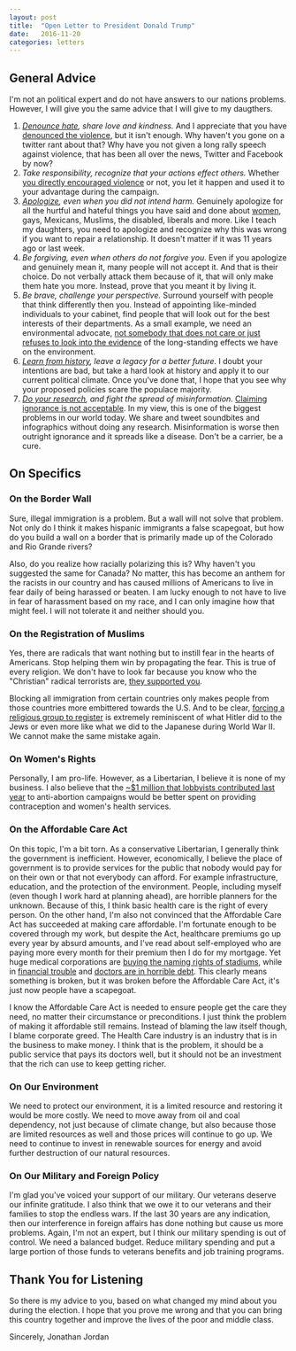 ```yaml
---
layout: post
title:  "Open Letter to President Donald Trump"
date:   2016-11-20
categories: letters
---
```


## General Advice

I'm not an political expert and do not have answers to our nations problems.
However, I will give you the same advice that I will give to my daugthers.

1. *[Denounce hate](https://www.nytimes.com/2016/11/11/opinion/denounce-the-hate-mr-trump.html?_r=1),
   share love and kindness.* And I appreciate that you have [denounced the violence](http://www.cbsnews.com/news/reports-of-some-supporters-violence-trump-says-stop-it/),
   but it isn't enough. Why haven't you gone on a twitter rant about that? Why
   have you not given a long rally speech against violence, that has been all
   over the news, Twitter and Facebook by now?
2. *Take responsibility, recognize that your actions effect others.* Whether
   [you directly encouraged violence](http://www.cnn.com/videos/us/2016/11/11/racism-students-grafitti-post-trump-election-mobile-zw-orig.cnn/video/playlists/protests-at-trump-rallies/)
   or not, you let it happen and used it to your advantage during the campaign.
3. *[Apologize](http://www.cuppacocoa.com/a-better-way-to-say-sorry/), even when
   you did not intend harm.* Genuinely apologize for all the hurtful and hateful
   things you have said and done about [women](http://www.cnn.com/videos/politics/2016/10/07/donald-trump-women-lewd-comments-origwx-cs.cnn),
   gays, Mexicans, Muslims, the disabled, liberals and more. Like I teach my
   daughters, you need to apologize and recognize why this was wrong if you want
   to repair a relationship. It doesn't matter if it was 11 years ago or last
   week.
4. *Be forgiving, even when others do not forgive you.* Even if you apologize
   and genuinely mean it, many people will not accept it. And that is their
   choice. Do not verbally attack them because of it, that will only make them
   hate you more. Instead, prove that you meant it by living it.
5. *Be brave, challenge your perspective.* Surround yourself with people that
   think differently then you. Instead of appointing like-minded individuals to
   your cabinet, find people that will look out for the best interests of their
   departments. As a small example, we need an environmental advocate,
   [not somebody that does not care or just refuses to look into the evidence](https://www.washingtonpost.com/news/energy-environment/wp/2016/11/11/meet-the-man-trump-is-relying-on-to-unravel-obamas-environmental-legacy/?utm_term=.8b8eab3191a5)
   of the long-standing effects we have on the environment.
6. *[Learn from history](https://www.youtube.com/watch?v=jFICRFKtAc4), leave a
   legacy for a better future.* I doubt your intentions are bad, but take a hard
   look at history and apply it to our current political climate. Once you've
   done that, I hope that you see why your proposed policies scare the populace
   majority.
7. *[Do your research](http://www.politifact.com/truth-o-meter/article/2014/aug/20/7-steps-better-fact-checking/),
   and fight the spread of misinformation.*
   [Claiming ignorance is not acceptable](http://www.alan.com/2015/11/24/trump-i-cant-fact-check-everything-i-retweet/).
   In my view, this is one of the biggest problems in our world today. We share
   and tweet soundbites and infographics without doing any research.
   Misinformation is worse then outright ignorance and it spreads like a
   disease. Don't be a carrier, be a cure.

## On Specifics

### On the Border Wall

Sure, illegal immigration is a problem. But a wall will not solve that problem.
Not only do I think it makes hispanic immigrants a false scapegoat, but how do
you build a wall on a border that is primarily made up of the Colorado and Rio
Grande rivers?

Also, do you realize how racially polarizing this is? Why haven't you suggested
the same for Canada? No matter, this has become an anthem for the racists in our
country and has caused millions of Americans to live in fear daily of being
harassed or beaten. I am lucky enough to not have to live in fear of harassment
based on my race, and I can only imagine how that might feel. I will not
tolerate it and neither should you.

### On the Registration of Muslims

Yes, there are radicals that want nothing but to instill fear in the hearts of
Americans. Stop helping them win by propagating the fear. This is true of every
religion. We don't have to look far because you know who the "Christian" radical
terrorists are, [they supported you](http://www.cnn.com/videos/politics/2016/11/04/kkk-2016-election-donald-trump-david-duke-griffin-dnt-ac360.cnn).

Blocking all immigration from certain countries only makes people from those
countries more embittered towards the U.S. And to be clear,
[forcing a religious group to register](http://www.independent.co.uk/news/world/americas/us-elections/donald-trump-muslim-registry-video-president-islam-policies-immigration-a7424511.html)
is extremely reminiscent of what Hitler did to the Jews or even more like what
we did to the Japanese during World War II. We cannot make the same mistake
again.

### On Women's Rights

Personally, I am pro-life. However, as a Libertarian, I believe it is none of my
business. I also believe that the
[~$1 million that lobbyists contributed last year](https://www.opensecrets.org/industries/indus.php?ind=Q14++)
to anti-abortion campaigns would be better spent on providing contraception and
women's health services.

### On the Affordable Care Act

On this topic, I'm a bit torn. As a conservative Libertarian, I generally think
the government is inefficient. However, economically, I believe the place of
government is to provide services for the public that nobody would pay for on
their own or that not everybody can afford. For example infrastructure,
education, and the protection of the environment. People, including myself (even
though I work hard at planning ahead), are horrible planners for the unknown.
Because of this, I think basic health care is the right of every person. On the
other hand, I'm also not convinced that the Affordable Care Act has succeeded at
making care affordable. I'm fortunate enough to be covered through my work, but
despite the Act, healthcare premiums go up every year by absurd amounts, and
I've read about self-employed who are paying more every month for their premium
then I do for my mortgage. Yet huge medical corporations are
[buying the naming rights of stadiums](http://www.bizjournals.com/portland/blog/health-care-inc/2013/08/moda-health-gets-naming-rights-for.html),
while in [financial trouble](http://www.modernhealthcare.com/article/20160203/NEWS/160209953)
and [doctors are in horrible debt](http://www.cbsnews.com/news/1-million-mistake-becoming-a-doctor/).
This clearly means something is broken, but it was broken before the Affordable
Care Act, it's just now people have a scapegoat.

I know the Affordable Care Act is needed to ensure people get the care they
need, no matter their circumstance or preconditions. I just think the problem of
making it affordable still remains. Instead of blaming the law itself though, I
blame corporate greed. The Health Care industry is an industry that is in the
business to make money. I think that is the problem, it should be a public
service that pays its doctors well, but it should not be an investment that the
rich can use to keep getting richer.

### On Our Environment

We need to protect our environment, it is a limited resource and restoring it
would be more costly. We need to move away from oil and coal dependency, not
just because of climate change, but also because those are limited resources as
well and those prices will continue to go up. We need to continue to invest in
renewable sources for energy and avoid further destruction of our natural
resources.

### On Our Military and Foreign Policy

I'm glad you've voiced your support of our military. Our veterans deserve our
infinite gratitude. I also think that we owe it to our veterans and their
families to stop the endless wars. If the last 30 years are any indication, then
our interference in foreign affairs has done nothing but cause us more problems.
Again, I'm not an expert, but I think our military spending is out of control.
We need a balanced budget. Reduce military spending and put a large portion of
those funds to veterans benefits and job training programs.

## Thank You for Listening

So there is my advice to you, based on what changed my mind about you during the
election. I hope that you prove me wrong and that you can bring this country
together and improve the lives of the poor and middle class.

Sincerely,
Jonathan Jordan
